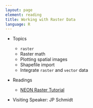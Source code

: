 ```yaml
---
layout: page
element: reading
title: Working with Raster Data
language: R
---
```


* Topics

  * `raster`
  * Raster math
  * Plotting spatial images
  * Shapefile import
  * Integrate `raster` and `vector` data

* Readings

  * [NEON Raster Tutorial](http://neondataskills.org/tutorial-series/raster-data-series/)

* Visiting Speaker: JP Schmidt
